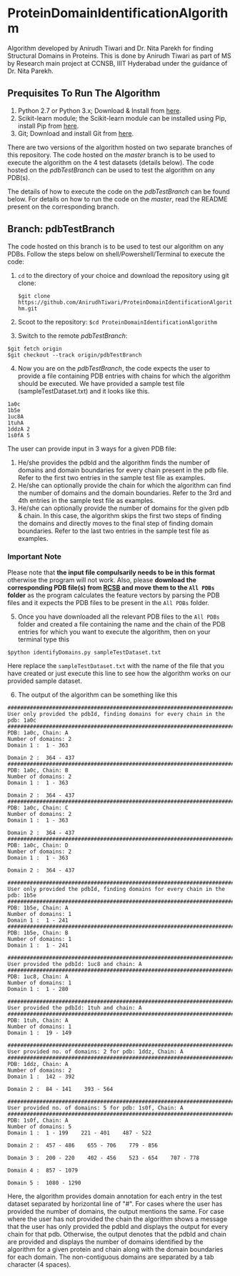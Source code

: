 # ProteinDomainIdentificationAlgorithm
Algorithm developed by Anirudh Tiwari and Dr. Nita Parekh for finding Structural Domains in Proteins. This is done by Anirudh Tiwari as part of MS by Research main project at CCNSB, IIIT Hyderabad under the guidance of Dr. Nita Parekh.

## Prequisites To Run The Algorithm
1. Python 2.7 or Python 3.x; Download & Install from [here](https://www.python.org/downloads/).
2. Scikit-learn module; the Scikit-learn module can be installed using Pip, install Pip from [here](https://pip.pypa.io/en/stable/installing/).
3. Git; Download and install Git from [here](https://git-scm.com/book/en/v2/Getting-Started-Installing-Git).

There are two versions of the algorithm hosted on two separate branches of this repository. The code hosted on the *master* branch is to be used to execute the algorithm on the 4 test datasets (details below). The code hosted on the *pdbTestBranch* can be used to test the algorithm on any PDB(s). 

The details of how to execute the code on the *pdbTestBranch* can be found below. For details on how to run the code on the *master*, read the README present on the corresponding branch.

## Branch: pdbTestBranch ##
The code hosted on this branch is to be used to test our algorithm on any PDBs. Follow the steps below on shell/Powershell/Terminal to execute the code:

1. `cd` to the directory of your choice and download the repository using git clone:

   ```$git clone https://github.com/AnirudhTiwari/ProteinDomainIdentificationAlgorithm.git```

2. Scoot to the repository: `$cd ProteinDomainIdentificationAlgorithm`

3. Switch to the remote *pdbTestBranch*: 
```
$git fetch origin
$git checkout --track origin/pdbTestBranch
```

4. Now you are on the *pdbTestBranch*, the code expects the user to provide a file containing PDB entries with chains for which the algorithm should be executed. We have provided a sample test file (sampleTestDataset.txt) and it looks like this.
```
1a0c
1b5e
1uc8A                                     
1tuhA
1ddzA 2
1s0fA 5
```
The user can provide input in 3 ways for a given PDB file:
1. He/she provides the pdbId and the algorithm finds the number of domains and domain boundaries for every chain present in the pdb file. Refer to the first two entries in the sample test file as examples.
2. He/she can optionally provide the chain for which the algorithm can find the number of domains and the domain boundaries. Refer to the 3rd and 4th entries in the sample test file as examples.  
3. He/she can optionally provide the number of domains for the given pdb & chain. In this case, the algorithm skips the first two steps of finding the domains and directly moves to the final step of finding domain boundaries. Refer to the last two entries in the sample test file as examples.

### Important Note
Please note that **the input file compulsarily needs to be in this format** otherwise the program will not work. Also, please **download the corresponding PDB file(s) from [RCSB](https://www.rcsb.org/) and move them to the `All PDBs` folder** as the program calculates the feature vectors by parsing the PDB files and it expects the PDB files to be present in the `All PDBs` folder.

5. Once you have downloaded all the relevant PDB files to the `All PDBs` folder and created a file containing the name and the chain of the PDB entries for which you want to execute the algorithm, then on your terminal type this
```
$python identifyDomains.py sampleTestDataset.txt 
```
Here replace the `sampleTestDataset.txt` with the name of the file that you have created or just execute this line to see how the algorithm works on our provided sample dataset.

6. The output of the algorithm can be something like this
```
##############################################################################
User only provided the pdbId, finding domains for every chain in the pdb: 1a0c
##############################################################################
PDB: 1a0c, Chain: A
Number of domains: 2
Domain 1 :  1 - 363

Domain 2 :  364 - 437
##############################################################################
PDB: 1a0c, Chain: B
Number of domains: 2
Domain 1 :  1 - 363

Domain 2 :  364 - 437
##############################################################################
PDB: 1a0c, Chain: C
Number of domains: 2
Domain 1 :  1 - 363

Domain 2 :  364 - 437
##############################################################################
PDB: 1a0c, Chain: D
Number of domains: 2
Domain 1 :  1 - 363

Domain 2 :  364 - 437

##############################################################################
User only provided the pdbId, finding domains for every chain in the pdb: 1b5e
##############################################################################
PDB: 1b5e, Chain: A
Number of domains: 1
Domain 1 :  1 - 241
##############################################################################
PDB: 1b5e, Chain: B
Number of domains: 1
Domain 1 :  1 - 241

##############################################################################
User provided the pdbId: 1uc8 and chain: A
##############################################################################
PDB: 1uc8, Chain: A
Number of domains: 1
Domain 1 :  1 - 280

##############################################################################
User provided the pdbId: 1tuh and chain: A
##############################################################################
PDB: 1tuh, Chain: A
Number of domains: 1
Domain 1 :  19 - 149

##############################################################################
User provided no. of domains: 2 for pdb: 1ddz, Chain: A
##############################################################################
PDB: 1ddz, Chain: A
Number of domains: 2
Domain 1 :  142 - 392

Domain 2 :  84 - 141    393 - 564

##############################################################################
User provided no. of domains: 5 for pdb: 1s0f, Chain: A
##############################################################################
PDB: 1s0f, Chain: A
Number of domains: 5
Domain 1 :  1 - 199    221 - 401    487 - 522

Domain 2 :  457 - 486    655 - 706    779 - 856

Domain 3 :  200 - 220    402 - 456    523 - 654    707 - 778

Domain 4 :  857 - 1079

Domain 5 :  1080 - 1290
```
Here, the algorithm provides domain annotation for each entry in the test dataset separated by horizontal line of "#". For cases where the user has provided the number of domains, the output mentions the same. For case where the user has not provided the chain the algorithm shows a message that the user has only provided the pdbId and displays the output for every chain for that pdb. Otherwise, the output denotes that the pdbId and chain are provided and displays the number of domains identified by the algorithm for a given protein and chain along with the domain boundaries for each domain. The non-contiguous domains are separated by a tab character (4 spaces). 
